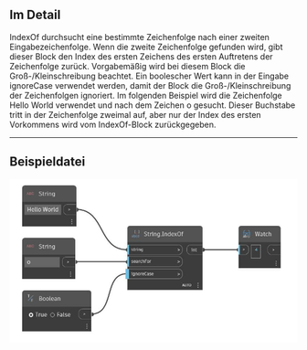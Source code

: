 ## Im Detail
IndexOf durchsucht eine bestimmte Zeichenfolge nach einer zweiten Eingabezeichenfolge. Wenn die zweite Zeichenfolge gefunden wird, gibt dieser Block den Index des ersten Zeichens des ersten Auftretens der Zeichenfolge zurück. Vorgabemäßig wird bei diesem Block die Groß-/Kleinschreibung beachtet. Ein boolescher Wert kann in der Eingabe ignoreCase verwendet werden, damit der Block die Groß-/Kleinschreibung der Zeichenfolgen ignoriert. Im folgenden Beispiel wird die Zeichenfolge Hello World verwendet und nach dem Zeichen o gesucht. Dieser Buchstabe tritt in der Zeichenfolge zweimal auf, aber nur der Index des ersten Vorkommens wird vom IndexOf-Block zurückgegeben.
___
## Beispieldatei

![IndexOf](./DSCore.String.IndexOf_img.jpg)

